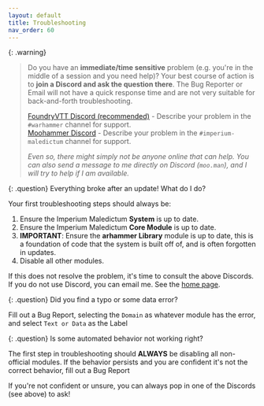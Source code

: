 ```yaml
---
layout: default
title: Troubleshooting
nav_order: 60
---
```


{: .warning}
> Do you have an **immediate/time sensitive** problem (e.g. you're in the middle of a session and you need help)? Your best course of action is to **join a Discord and ask the question there**. The Bug Reporter or Email will not have a quick response time and are not very suitable for back-and-forth troubleshooting.  
>
> [FoundryVTT Discord (recommended)](https://discord.gg/foundryvtt) - Describe your problem in the `#warhammer` channel for support.  
> [Moohammer Discord](https://discord.gg/GrMcdeDHh8) - Describe your problem in the `#imperium-maledictum` channel for support.  
>
> *Even so, there might simply not be anyone online that can help. You can also send a message to me directly on Discord (`moo.man`), and I will try to help if I am available.*

{: .question}
Everything broke after an update! What do I do?

Your first troubleshooting steps should always be:

1. Ensure the Imperium Maledictum **System** is up to date. 
2. Ensure the Imperium Maledictum **Core Module** is up to date.
3. **IMPORTANT**: Ensure the **arhammer Library** module is up to date, this is a foundation of code that the system is built off of, and is often forgotten in updates. 
4. Disable all other modules.

If this does not resolve the problem, it's time to consult the above Discords. If you do not use Discord, you can email me. See the [home page](./home.md).

{: .question}
Did you find a typo or some data error?

Fill out a Bug Report, selecting the `Domain` as whatever module has the error, and select `Text or Data` as the Label

{: .question}
Is some automated behavior not working right?

The first step in troubleshooting should **ALWAYS** be disabling all non-official modules. If the behavior persists and you are confident it's not the correct behavior, fill out a Bug Report

If you're not confident or unsure, you can always pop in one of the Discords (see above) to ask!